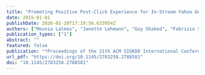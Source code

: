 ```yaml
---
title: "Promoting Positive Post-Click Experience for In-Stream Yahoo Gemini Users"
date: 2015-01-01
publishDate: 2020-01-20T17:19:56.633954Z
authors: ["Mounia Lalmas", "Janette Lehmann", "Guy Shaked", "Fabrizio Silvestri", "Gabriele Tolomei"]
publication_types: ["1"]
abstract: ""
featured: false
publication: "*Proceedings of the 21th ACM SIGKDD International Conference on Knowledge Discovery and Data Mining, Sydney, NSW, Australia, August 10-13, 2015*, pp. 1929-1938"
url_pdf: "https://doi.org/10.1145/2783258.2788581"
doi: "10.1145/2783258.2788581"
---
```


